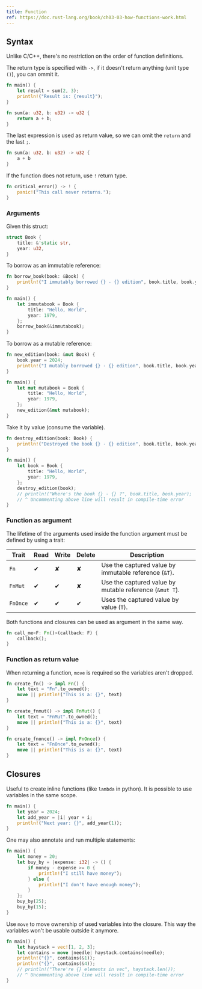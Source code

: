 ```yaml
---
title: Function
ref: https://doc.rust-lang.org/book/ch03-03-how-functions-work.html
---
```


## Syntax

Unlike C/C++, there's no restriction on the order of function definitions.

The return type is specified with `->`,
if it doesn't return anything (unit type `()`),
you can ommit it.

```rust
fn main() {
    let result = sum(2, 3);
    println!("Result is: {result}");
}

fn sum(a: u32, b: u32) -> u32 {
    return a + b;
}
```

The last expression is used as return value,
so we can omit the `return` and the last `;`.

```rust
fn sum(a: u32, b: u32) -> u32 {
    a + b
}
```

If the function does not return, use `!` return type.

```rust
fn critical_error() -> ! {
    panic!("This call never returns.");
}
```

### Arguments

Given this struct:

```rust
struct Book {
    title: &'static str,
    year: u32,
}
```

To borrow as an immutable reference:

```rust
fn borrow_book(book: &Book) {
    println!("I immutably borrowed {} - {} edition", book.title, book.year);
}

fn main() {
    let immutabook = Book {
        title: "Hello, World",
        year: 1979,
    };
    borrow_book(&immutabook);
}
```

To borrow as a mutable reference:

```rust
fn new_edition(book: &mut Book) {
    book.year = 2024;
    println!("I mutably borrowed {} - {} edition", book.title, book.year);
}

fn main() {
    let mut mutabook = Book {
        title: "Hello, World",
        year: 1979,
    };
    new_edition(&mut mutabook);
}
```

Take it by value (consume the variable).

```rust
fn destroy_edition(book: Book) {
    println!("Destroyed the book {} - {} edition", book.title, book.year);
}

fn main() {
    let book = Book {
        title: "Hello, World",
        year: 1979,
    };
    destroy_edition(book);
    // println!("Where's the book {} - {} ?", book.title, book.year);
    // ^ Uncommenting above line will result in compile-time error
}
```

### Function as argument

The lifetime of the arguments used inside the function argument
must be defined by using a trait:

| Trait | Read | Write | Delete | Description |
| --- | --- | --- | --- | --- |
| `Fn` | <span class="green">✔</span> | <span class="red">✘</span> | <span class="red">✘</span> | Use the captured value by immutable reference (`&T`). |
| `FnMut` | <span class="green">✔</span> | <span class="green">✔</span> | <span class="red">✘</span> | Use the captured value by mutable reference (`&mut T`). |
| `FnOnce` | <span class="green">✔</span> | <span class="green">✔</span> | <span class="green">✔</span> | Uses the captured value by value (`T`). |

Both functions and closures can be used as argument in the same way.

```rust
fn call_me<F: Fn()>(callback: F) {
    callback();
}
```

### Function as return value

When returning a function, `move` is required so the variables aren't dropped.

```rust
fn create_fn() -> impl Fn() {
    let text = "Fn".to_owned();
    move || println!("This is a: {}", text)
}

fn create_fnmut() -> impl FnMut() {
    let text = "FnMut".to_owned();
    move || println!("This is a: {}", text)
}

fn create_fnonce() -> impl FnOnce() {
    let text = "FnOnce".to_owned();
    move || println!("This is a: {}", text)
}
```

## Closures

Useful to create inline functions (like `lambda` in python).
It is possible to use variables in the same scope.

```rust
fn main() {
    let year = 2024;
    let add_year = |i| year + i;
    println!("Next year: {}", add_year(1));
}
```

One may also annotate and run multiple statements:

```rust
fn main() {
    let money = 20;
    let buy_by = |expense: i32| -> () {
        if money - expense >= 0 {
            println!("I still have money");
        } else {
            println!("I don't have enough money");
        }
    };
    buy_by(25);
    buy_by(15);
}
```

Use `move` to move ownership of used variables into the closure.
This way the variables won't be usable outside it anymore.

```rust
fn main() {
    let haystack = vec![1, 2, 3];
    let contains = move |needle| haystack.contains(needle);
    println!("{}", contains(&1));
    println!("{}", contains(&4));
    // println!("There're {} elements in vec", haystack.len());
    // ^ Uncommenting above line will result in compile-time error
}
```
